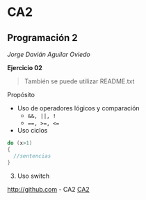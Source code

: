 # CA2

## Programación 2
*Jorge Davián Aguilar Oviedo*

**Ejercicio 02**

>También se puede utilizar README.txt

Propósito
  - Uso de operadores lógicos y comparación
    - `&&, ||, !` 
    - `==, >=, <=`
  - Uso ciclos
```C#
do (x>1)
{
  //sentencias
}
```
  3. Uso switch

http://github.com - CA2
[CA2](https://github.com/Programacion-II/CA2)
